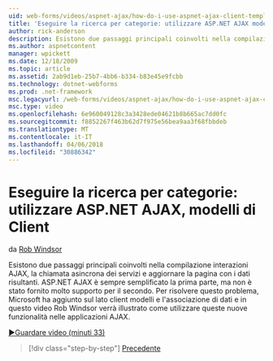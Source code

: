 ```yaml
---
uid: web-forms/videos/aspnet-ajax/how-do-i-use-aspnet-ajax-client-templates
title: 'Eseguire la ricerca per categorie: utilizzare ASP.NET AJAX modelli Client | Documenti Microsoft'
author: rick-anderson
description: Esistono due passaggi principali coinvolti nella compilazione interazioni AJAX, la chiamata asincrona dei servizi e aggiornare la pagina con i dati risultanti. H di ASP.NET AJAX...
ms.author: aspnetcontent
manager: wpickett
ms.date: 12/18/2009
ms.topic: article
ms.assetid: 2ab9d1eb-25b7-4bb6-b334-b83e45e9fcbb
ms.technology: dotnet-webforms
ms.prod: .net-framework
msc.legacyurl: /web-forms/videos/aspnet-ajax/how-do-i-use-aspnet-ajax-client-templates
msc.type: video
ms.openlocfilehash: 6e960049128c3a3428ede04621b8b665ac7dd0fc
ms.sourcegitcommit: f8852267f463b62d7f975e56bea9aa3f68fbbdeb
ms.translationtype: MT
ms.contentlocale: it-IT
ms.lasthandoff: 04/06/2018
ms.locfileid: "30886342"
---
```

<a name="how-do-i-use-aspnet-ajax-client-templates"></a>Eseguire la ricerca per categorie: utilizzare ASP.NET AJAX, modelli di Client
====================
da [Rob Windsor](https://twitter.com/robwindsor)

Esistono due passaggi principali coinvolti nella compilazione interazioni AJAX, la chiamata asincrona dei servizi e aggiornare la pagina con i dati risultanti. ASP.NET AJAX è sempre semplificato la prima parte, ma non è stato fornito molto supporto per il secondo. Per risolvere questo problema, Microsoft ha aggiunto sul lato client modelli e l'associazione di dati e in questo video Rob Windsor verrà illustrato come utilizzare queste nuove funzionalità nelle applicazioni AJAX.

[&#9654;Guardare video (minuti 33)](https://channel9.msdn.com/Blogs/ASP-NET-Site-Videos/how-do-i-use-aspnet-ajax-client-templates)

> [!div class="step-by-step"]
> [Precedente](how-do-i-customize-error-handling-for-the-aspnet-ajax-updatepanel.md)
